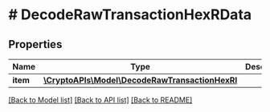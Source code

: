 # # DecodeRawTransactionHexRData

## Properties

Name | Type | Description | Notes
------------ | ------------- | ------------- | -------------
**item** | [**\CryptoAPIs\Model\DecodeRawTransactionHexRI**](DecodeRawTransactionHexRI.md) |  |

[[Back to Model list]](../../README.md#models) [[Back to API list]](../../README.md#endpoints) [[Back to README]](../../README.md)

